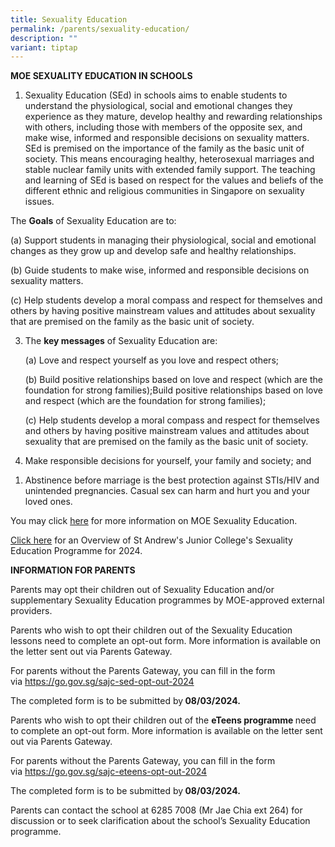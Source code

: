 ```yaml
---
title: Sexuality Education
permalink: /parents/sexuality-education/
description: ""
variant: tiptap
---
```

<p><strong>MOE SEXUALITY EDUCATION IN SCHOOLS</strong></p><ol data-tight="true" class="tight"><li><p>Sexuality Education (SEd) in schools aims to enable students to understand the physiological, social and emotional changes they experience as they mature, develop healthy and rewarding relationships with others, including those with members of the opposite sex, and make wise, informed and responsible decisions on sexuality matters. SEd is premised on the importance of the family as the basic unit of society. This means encouraging healthy, heterosexual marriages and stable nuclear family units with extended family support. The teaching and learning of SEd is based on respect for the values and beliefs of the different ethnic and religious communities in Singapore on sexuality issues.</p></li></ol><p>The&nbsp;<strong>Goals</strong>&nbsp;of Sexuality Education are to:</p><p>(a) Support students in managing their physiological, social and emotional changes as they grow up and develop safe and healthy relationships.</p><p>(b) Guide students to make wise, informed and responsible decisions on sexuality matters.</p><p>(c) Help students develop a moral compass and respect for themselves and others by having positive mainstream values and attitudes about sexuality that are premised on the family as the basic unit of society.</p><p></p><ol start="3" data-tight="true" class="tight"><li><p>The&nbsp;<strong>key messages</strong>&nbsp;of Sexuality Education are:</p><p>(a) Love and respect yourself as you love and respect others;</p><p>(b) Build positive relationships based on love and respect (which are the foundation for strong families);Build positive relationships based on love and respect (which are the foundation for strong families);</p><p>(c) Help students develop a moral compass and respect for themselves and others by having positive mainstream values and attitudes about sexuality that are premised on the family as the basic unit of society.</p></li><li><p>Make responsible decisions for yourself, your family and society; and</p></li></ol><ol data-tight="true" class="tight"><li><p>Abstinence before marriage is the best protection against STIs/HIV and unintended pregnancies. Casual sex can harm and hurt you and your loved ones.</p></li></ol><p>You may click <a href="https://go.gov.sg/moe-sexuality-education" rel="noopener noreferrer nofollow" target="_blank">here</a> for more information on MOE Sexuality Education.</p><p><a href="https://www.standrewsjc.moe.edu.sg/files/2024/overview_of_sajc_sex_ed_2024.pdf" rel="noopener noreferrer nofollow" target="_blank">Click here</a> for an Overview of St Andrew's Junior College's Sexuality Education Programme for 2024. <br></p><p><strong>INFORMATION FOR PARENTS</strong></p><p>Parents may opt their children out of Sexuality Education and/or supplementary Sexuality Education programmes by MOE-approved external providers.</p><p>Parents who wish to opt their children out of the Sexuality Education lessons need to complete an opt-out form. More information is available on the letter sent out via Parents Gateway.</p><p>For parents without the Parents Gateway, you can fill in the form via&nbsp;<a href="https://go.gov.sg/sajc-sed-opt-out2024" rel="noopener noreferrer nofollow" target="_blank">https://go.gov.sg/sajc-sed-opt-out-2024</a></p><p>The completed form is to be submitted by<strong>&nbsp;08/03/2024.</strong></p><p>Parents who wish to opt their children out of the&nbsp;<strong>eTeens programme&nbsp;</strong>need to complete an opt-out form. More information is available on the letter sent out via Parents Gateway.</p><p>For parents without the Parents Gateway, you can fill in the form via&nbsp;<a href="https://go.gov.sg/sajc-eteens-opt-out-2024" rel="noopener noreferrer nofollow" target="_blank">https://go.gov.sg/sajc-eteens-opt-out-2024</a></p><p>The completed form is to be submitted by<strong>&nbsp;08/03/2024.</strong></p><p>Parents can contact the school at 6285 7008 (Mr Jae Chia ext 264) for discussion or to seek clarification about the school’s Sexuality Education programme.</p>